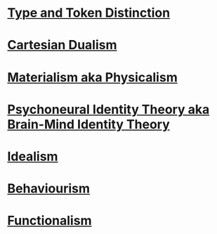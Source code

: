 # [Type and Token Distinction](Type%20and%20Token%20Distinction)  
# [Cartesian Dualism](Cartesian%20Dualism)  
# [Materialism aka Physicalism](Materialism%20aka%20Physicalism)  
# [Psychoneural Identity Theory aka Brain-Mind Identity Theory](Psychoneural%20Identity%20Theory%20aka%20Brain-Mind%20Identity%20Theory)  
# [Idealism](Idealism)  
# [Behaviourism](Behaviourism)  
# [Functionalism](Functionalism)  